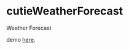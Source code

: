 # cutieWeatherForecast
Weather Forecast

demo <a href="https://cutieWeatherForecast.khubayan.repl.co">here</a>.
